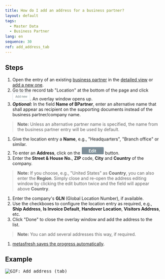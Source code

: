 ```yaml
---
title: How do I add an address for a business partner?
layout: default
tags:
  - Master Data
  - Business Partner
lang: en
sequence: 30
ref: add_address_tab
---
```


## Steps
1. Open the entry of an existing [business partner](Menu) in the [detailed view](ViewModes) or [add a new one](New_Business_Partner).
1. Go to the record tab "Location" at the bottom of the page and click !["Add new"](assets/Add_New_Button.png). An overlay window opens up.
1. ***Optional:*** In the field **Name of BPartner**, enter an alternative name that shall appear as recipient on the supporting documents instead of the business partner/company name.
 >**Note:** Unless an alternative partner name is specified, the name from the business partner entry will be used by default.

1. Give the location entry a **Name**, e.g., "Headquarters", "Branch office" or similar.
1. To enter an **Address**, click on the !["Edit"](assets/Edit_address_button.png) button.
1. Enter the **Street & House No.**, **ZIP** code, **City** and **Country** of the company.
 >**Note:** If you choose, e.g., "United States" as **Country**, you can also enter the **Region**. Simply close and re-open the address editing window by clicking the edit button twice and the field will appear above **Country**.

1. Enter the company's **GLN** (Global Location Number), if available.
1. Use the checkboxes to configure the location entry as required, e.g., **Ship Address**, **Is Invoice Default**, **Handover Location**, **Visitors Address**, etc.
1. Click "Done" to close the overlay window and add the address to the list.
 >**Note:** You can add several addresses this way, if required.

1. [metasfresh saves the progress automatically](Saveindicator).

## Example
<kbd><img src="assets/Add_address_tab.gif" alt="GIF: Add address (tab)"></kbd>
